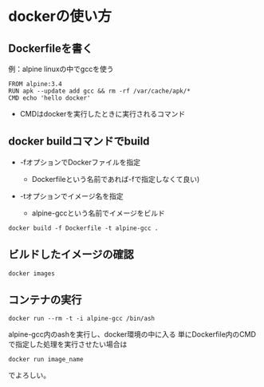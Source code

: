 # dockerの使い方

## Dockerfileを書く

例：alpine linuxの中でgccを使う

```
FROM alpine:3.4
RUN apk --update add gcc && rm -rf /var/cache/apk/*
CMD echo 'hello docker'
```

- CMDはdockerを実行したときに実行されるコマンド


## docker buildコマンドでbuild
- -fオプションでDockerファイルを指定
	- Dockerfileという名前であれば-fで指定しなくて良い)

- -tオプションでイメージ名を指定
	- alpine-gccという名前でイメージをビルド

```
docker build -f Dockerfile -t alpine-gcc .
```

## ビルドしたイメージの確認

```
docker images
```

## コンテナの実行

```
docker run --rm -t -i alpine-gcc /bin/ash
```
alpine-gcc内のashを実行し、docker環境の中に入る
単にDockerfile内のCMDで指定した処理を実行させたい場合は

```
docker run image_name
```

でよろしい。


